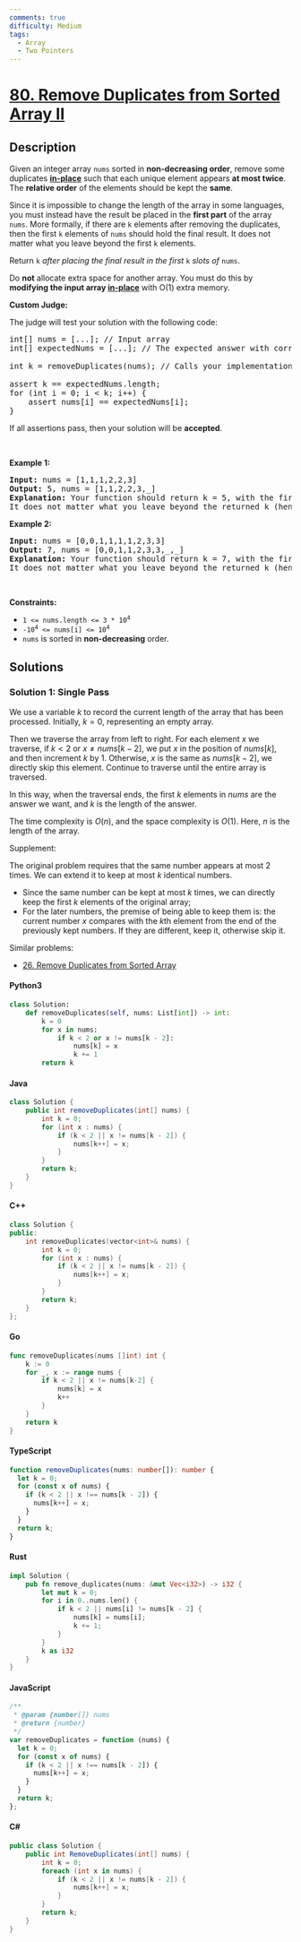 ```yaml
---
comments: true
difficulty: Medium
tags:
  - Array
  - Two Pointers
---
```


<!-- problem:start -->

# [80. Remove Duplicates from Sorted Array II](https://leetcode.com/problems/remove-duplicates-from-sorted-array-ii)

## Description

<!-- description:start -->

<p>Given an integer array <code>nums</code> sorted in <strong>non-decreasing order</strong>, remove some duplicates <a href="https://en.wikipedia.org/wiki/In-place_algorithm" target="_blank"><strong>in-place</strong></a> such that each unique element appears <strong>at most twice</strong>. The <strong>relative order</strong> of the elements should be kept the <strong>same</strong>.</p>

<p>Since it is impossible to change the length of the array in some languages, you must instead have the result be placed in the <strong>first part</strong> of the array <code>nums</code>. More formally, if there are <code>k</code> elements after removing the duplicates, then the first <code>k</code> elements of <code>nums</code>&nbsp;should hold the final result. It does not matter what you leave beyond the first&nbsp;<code>k</code>&nbsp;elements.</p>

<p>Return <code>k</code><em> after placing the final result in the first </em><code>k</code><em> slots of </em><code>nums</code>.</p>

<p>Do <strong>not</strong> allocate extra space for another array. You must do this by <strong>modifying the input array <a href="https://en.wikipedia.org/wiki/In-place_algorithm" target="_blank">in-place</a></strong> with O(1) extra memory.</p>

<p><strong>Custom Judge:</strong></p>

<p>The judge will test your solution with the following code:</p>

<pre>
int[] nums = [...]; // Input array
int[] expectedNums = [...]; // The expected answer with correct length

int k = removeDuplicates(nums); // Calls your implementation

assert k == expectedNums.length;
for (int i = 0; i &lt; k; i++) {
    assert nums[i] == expectedNums[i];
}
</pre>

<p>If all assertions pass, then your solution will be <strong>accepted</strong>.</p>

<p>&nbsp;</p>
<p><strong class="example">Example 1:</strong></p>

<pre>
<strong>Input:</strong> nums = [1,1,1,2,2,3]
<strong>Output:</strong> 5, nums = [1,1,2,2,3,_]
<strong>Explanation:</strong> Your function should return k = 5, with the first five elements of nums being 1, 1, 2, 2 and 3 respectively.
It does not matter what you leave beyond the returned k (hence they are underscores).
</pre>

<p><strong class="example">Example 2:</strong></p>

<pre>
<strong>Input:</strong> nums = [0,0,1,1,1,1,2,3,3]
<strong>Output:</strong> 7, nums = [0,0,1,1,2,3,3,_,_]
<strong>Explanation:</strong> Your function should return k = 7, with the first seven elements of nums being 0, 0, 1, 1, 2, 3 and 3 respectively.
It does not matter what you leave beyond the returned k (hence they are underscores).
</pre>

<p>&nbsp;</p>
<p><strong>Constraints:</strong></p>

<ul>
	<li><code>1 &lt;= nums.length &lt;= 3 * 10<sup>4</sup></code></li>
	<li><code>-10<sup>4</sup> &lt;= nums[i] &lt;= 10<sup>4</sup></code></li>
	<li><code>nums</code> is sorted in <strong>non-decreasing</strong> order.</li>
</ul>

<!-- description:end -->

## Solutions

<!-- solution:start -->

### Solution 1: Single Pass

We use a variable $k$ to record the current length of the array that has been processed. Initially, $k=0$, representing an empty array.

Then we traverse the array from left to right. For each element $x$ we traverse, if $k < 2$ or $x \neq nums[k-2]$, we put $x$ in the position of $nums[k]$, and then increment $k$ by $1$. Otherwise, $x$ is the same as $nums[k-2]$, we directly skip this element. Continue to traverse until the entire array is traversed.

In this way, when the traversal ends, the first $k$ elements in $nums$ are the answer we want, and $k$ is the length of the answer.

The time complexity is $O(n)$, and the space complexity is $O(1)$. Here, $n$ is the length of the array.

Supplement:

The original problem requires that the same number appears at most $2$ times. We can extend it to keep at most $k$ identical numbers.

- Since the same number can be kept at most $k$ times, we can directly keep the first $k$ elements of the original array;
- For the later numbers, the premise of being able to keep them is: the current number $x$ compares with the $k$th element from the end of the previously kept numbers. If they are different, keep it, otherwise skip it.

Similar problems:

- [26. Remove Duplicates from Sorted Array](https://github.com/doocs/leetcode/blob/main/solution/0000-0099/0026.Remove%20Duplicates%20from%20Sorted%20Array/README_EN.md)

<!-- tabs:start -->

#### Python3

```python
class Solution:
    def removeDuplicates(self, nums: List[int]) -> int:
        k = 0
        for x in nums:
            if k < 2 or x != nums[k - 2]:
                nums[k] = x
                k += 1
        return k
```

#### Java

```java
class Solution {
    public int removeDuplicates(int[] nums) {
        int k = 0;
        for (int x : nums) {
            if (k < 2 || x != nums[k - 2]) {
                nums[k++] = x;
            }
        }
        return k;
    }
}
```

#### C++

```cpp
class Solution {
public:
    int removeDuplicates(vector<int>& nums) {
        int k = 0;
        for (int x : nums) {
            if (k < 2 || x != nums[k - 2]) {
                nums[k++] = x;
            }
        }
        return k;
    }
};
```

#### Go

```go
func removeDuplicates(nums []int) int {
	k := 0
	for _, x := range nums {
		if k < 2 || x != nums[k-2] {
			nums[k] = x
			k++
		}
	}
	return k
}
```

#### TypeScript

```ts
function removeDuplicates(nums: number[]): number {
  let k = 0;
  for (const x of nums) {
    if (k < 2 || x !== nums[k - 2]) {
      nums[k++] = x;
    }
  }
  return k;
}
```

#### Rust

```rust
impl Solution {
    pub fn remove_duplicates(nums: &mut Vec<i32>) -> i32 {
        let mut k = 0;
        for i in 0..nums.len() {
            if k < 2 || nums[i] != nums[k - 2] {
                nums[k] = nums[i];
                k += 1;
            }
        }
        k as i32
    }
}
```

#### JavaScript

```js
/**
 * @param {number[]} nums
 * @return {number}
 */
var removeDuplicates = function (nums) {
  let k = 0;
  for (const x of nums) {
    if (k < 2 || x !== nums[k - 2]) {
      nums[k++] = x;
    }
  }
  return k;
};
```

#### C#

```cs
public class Solution {
    public int RemoveDuplicates(int[] nums) {
        int k = 0;
        foreach (int x in nums) {
            if (k < 2 || x != nums[k - 2]) {
                nums[k++] = x;
            }
        }
        return k;
    }
}
```

<!-- tabs:end -->

<!-- solution:end -->

<!-- problem:end -->
